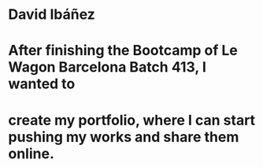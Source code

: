 # David Ibáñez
# After finishing the Bootcamp of Le Wagon Barcelona Batch 413, I wanted to
# create my portfolio, where I can start pushing my works and share them online.
